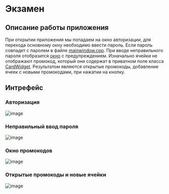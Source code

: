 
# Экзамен
## Описание работы приложения
При открытии приложения мы попадаем на окно авторизации, для перехода основному окну необходимо ввести пароль. Если пароль совпадет с паролем в файле [mainwindow.cpp](app/mainwindow.cpp). При вводе неправильного пароля отобразится [окно](#неправильный-ввод-пароля) с предупреждением.
Изначально ячейки не отображают промокод, который они содержат в приватном поле класса [CardWidget](app/cardwidget.cpp). Результатом являются открытые промокоды, добавление ячеек с новыми промокодами, при нажатии на кнопку. 
## Интрефейс
### Авторизация
![image](https://user-images.githubusercontent.com/43350217/176999971-9777a502-0a5e-4198-bd65-723f9a90d29a.png)
### Неправильный ввод пароля
![image](https://user-images.githubusercontent.com/43350217/176999986-1e0da6ac-0fb0-4232-b372-697adbf9e155.png)
### Окно промокодов
![image](https://user-images.githubusercontent.com/43350217/177000003-3c25b161-26a1-46e5-8822-420862bff2a8.png)
### Открытые промокоды и новые ячейки
![image](https://user-images.githubusercontent.com/43350217/177000043-b08bdc2a-a106-4a35-9f24-0d6ebacab917.png)
